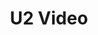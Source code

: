 ---
ee_id: '50'
site: '1'
type: '2'
long_id: 2009-031 U2 Video
url: 2009-031-u2-video
title: U2 Video
year: '2009'
medium: Youtube video
commission:
add_credit:
dims:
pitch: "​A home made video for U2, posted on the social network Youtube."
ps:
live_url: http://www.youtube.com/watch?v=PHDMmDgPrt8
related:
youtube:
imgs: U2-video-2009-031-still-1-database-ih.jpg
subheading:
year2: '2009'
download:
add_credits:
related_code:
layout: things-i-made
---